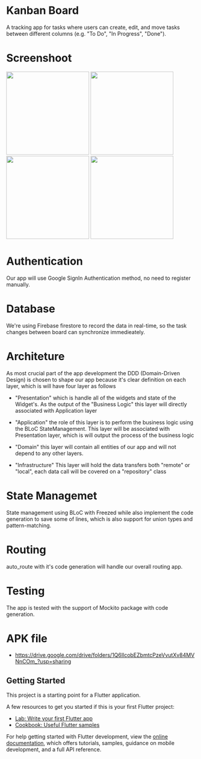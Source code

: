 # Kanban Board

A tracking app for tasks where users can create, edit, and move tasks between different columns (e.g. "To Do", "In Progress", "Done").

# Screenshoot
<img src="https://user-images.githubusercontent.com/41310314/223551023-0835fd9f-5d0d-42d2-9125-13d6a4cb4c0c.png" width=220/> <img src="https://user-images.githubusercontent.com/41310314/223551067-d2219e63-c43f-46a8-941e-ac35199dd9ae.png" width=220/> <img src="https://user-images.githubusercontent.com/41310314/223551119-3b3c2fef-f1af-47e0-825d-df43ffdde45c.png" width=220/> <img src="https://user-images.githubusercontent.com/41310314/223551173-dafac1f3-975d-4d5e-ae23-13b8b1853805.png" width=220/>

# Authentication
Our app will use Google SignIn Authentication method, no need to register manually.

# Database
We're using Firebase firestore to record the data in real-time, so the task changes between board can synchronize immedieately.

# Architeture
As most crucial part of the app development the DDD (Domain-Driven Design) is chosen to shape our app because it's clear definition on each layer, which is will have four layer as follows
- "Presentation"
    which is handle all of the widgets and state of the Widget's.
    As the output of the "Business Logic" this layer will directly associated with Application layer 

- "Application"
    the role of this layer is to perform the business logic using the BLoC StateManagement.
    This layer will be associated with Presentation layer, which is will output the process of the business logic

- "Domain"
    this layer will contain all entities of our app and will not depend to any other layers.

- "Infrastructure"
    This layer will hold the data transfers both "remote" or "local", each data call will be covered on a "repository" class

# State Managemet
State management using BLoC with Freezed while also implement the code generation to save some of lines, which is also support
for union types and pattern-matching.

# Routing
auto_route with it's code generation will handle our overall routing app.

# Testing
The app is tested with the support of Mockito package with code generation.

# APK file
- https://drive.google.com/drive/folders/1Q6IlcobEZbmtcPzeVvutXv84MVNnCOm_?usp=sharing

## Getting Started

This project is a starting point for a Flutter application.

A few resources to get you started if this is your first Flutter project:

- [Lab: Write your first Flutter app](https://docs.flutter.dev/get-started/codelab)
- [Cookbook: Useful Flutter samples](https://docs.flutter.dev/cookbook)

For help getting started with Flutter development, view the
[online documentation](https://docs.flutter.dev/), which offers tutorials,
samples, guidance on mobile development, and a full API reference.
